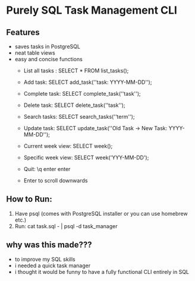 # Purely SQL Task Management CLI

## Features
- saves tasks in PostgreSQL
- neat table views
- easy and concise functions
    - List all tasks : SELECT * FROM list_tasks();

    - Add task: SELECT add_task(''task: YYYY-MM-DD'');

    - Complete task: SELECT complete_task(''task'');

    - Delete task: SELECT delete_task(''task'');

    - Search tasks: SELECT search_tasks(''term'');

    - Update task: SELECT update_task(''Old Task -> New Task: YYYY-MM-DD'');

    - Current week view: SELECT week();

    - Specific week view: SELECT week('YYY-MM-DD');

    - Quit: \q enter enter  

    - Enter to scroll downwards                                         

## How to Run:
1. Have psql (comes with PostgreSQL installer or you can use homebrew etc.)
2. Run: cat task.sql - | psql -d task_manager

## why was this made???
- to improve my SQL skills
- i needed a quick task manager
- i thought it would be funny to have a fully functional CLI entirely in SQL